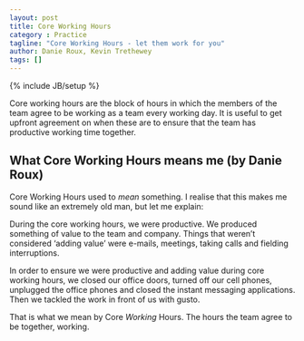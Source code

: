 ```yaml
---
layout: post
title: Core Working Hours
category : Practice
tagline: "Core Working Hours - let them work for you"
author: Danie Roux, Kevin Trethewey
tags: []
---
```

{% include JB/setup %}

Core working hours are the block of hours in which the members of the team agree to be working as a team every working day. It is useful to get upfront agreement on when these are to ensure that the team has productive working time together.


## What Core Working Hours means me (by Danie Roux)
Core Working Hours used to *mean* something. I realise that this makes
me sound like an extremely old man, but let me explain:

During the core working hours, we were productive. We produced something of value to the team and company. Things that weren’t considered ‘adding value’ were e-mails, meetings, taking calls and fielding interruptions.

In order to ensure we were productive and adding value during core working hours, we closed our office doors, turned off our cell phones, unplugged the office phones and closed the instant messaging applications. Then we tackled the work in front of us with gusto.

That is what we mean by Core *Working* Hours. The hours the team agree to be together, working.
